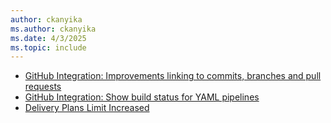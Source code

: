 ```yaml
---
author: ckanyika
ms.author: ckanyika
ms.date: 4/3/2025
ms.topic: include
---
```


- [GitHub Integration: Improvements linking to commits, branches and pull requests](#github-integration-improvements-linking-to-commits-branches-and-pull-requests)
- [GitHub Integration: Show build status for YAML pipelines](#github-integration-show-build-status-for-yaml-pipelines)
- [Delivery Plans Limit Increased ](#delivery-plans-limit-increased )
